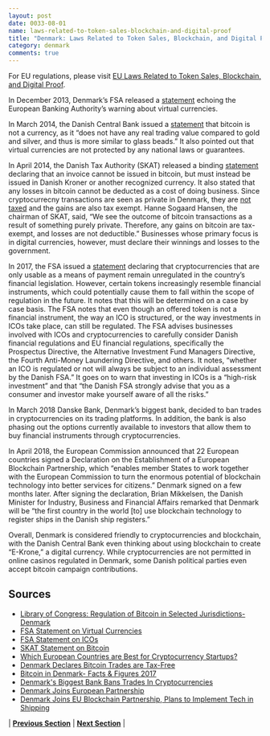 ```yaml
---
layout: post
date: 0033-08-01
name: laws-related-to-token-sales-blockchain-and-digital-proof
title: "Denmark: Laws Related to Token Sales, Blockchain, and Digital Proof"
category: denmark
comments: true
---
```


For EU regulations, please visit [EU Laws Related to Token Sales, Blockchain, and Digital Proof](https://neo-project.github.io/global-blockchain-compliance-hub//europe/europe-laws-token-sales.html).

In December 2013, Denmark’s FSA released a [statement](https://web.archive.org/web/20131217113641/http://www.finanstilsynet.dk/da/Nyhedscenter/Pressemeddelelser/2013/Advarsel-mod-virtuelle-valutaer-bitcom-mfl-2013.aspx) echoing the European Banking Authority’s warning about virtual currencies.

In March 2014, the Danish Central Bank issued a [statement](http://www.nationalbanken.dk/da/presse/Documents/2014/03/PH_bitcoin.pdf#search=Bitcoin) that bitcoin is not a currency, as it “does not have any real trading value compared to gold and silver, and thus is more similar to glass beads.” It also pointed out that virtual currencies are not protected by any national laws or guarantees.

In April 2014, the Danish Tax Authority (SKAT) released a binding [statement](https://www.skat.dk/SKAT.aspx?oId=2156173&vId=0) declaring that an invoice cannot be issued in bitcoin, but must instead be issued in Danish Kroner or another recognized currency. It also stated that any losses in bitcoin cannot be deducted as a cost of doing business. Since cryptocurrecny transactions are seen as private in Denmark, they are [not taxed](https://www.coindesk.com/denmark-declares-bitcoin-trades-tax-free/) and the gains are also tax exempt. Hanne Sogaard Hansen, the chairman of SKAT, said, “We see the outcome of bitcoin transactions as a result of something purely private. Therefore, any gains on bitcoin are tax-exempt, and losses are not deductible.” Businesses whose primary focus is in digital currencies, however, must declare their winnings and losses to the government.

In 2017, the FSA issued a [statement](https://www.finanstilsynet.dk/Nyheder-og-Presse/Sektornyt/2017/Orientering-om-ICO?sc_lang=en) declaring that cryptocurrencies that are only usable as a means of payment remain unregulated in the country’s financial legislation. However, certain tokens increasingly resemble financial instruments, which could potentially cause them to fall within the scope of regulation in the future. It notes that this will be determined on a case by case basis. The FSA notes that even though an offered token is not a financial instrument, the way an ICO is structured, or the way investments in ICOs take place, can still be regulated. The FSA advises businesses involved with ICOs and cryptocurrencies to carefully consider Danish financial regulations and EU financial regulations, specifically the Prospectus Directive, the Alternative Investment Fund Managers Directive, the Fourth Anti-Money Laundering Directive, and others. It notes, “whether an ICO is regulated or not will always be subject to an individual assessment by the Danish FSA.” It goes on to warn that investing in ICOs is a “high-risk investment” and that “the Danish FSA strongly advise that you as a consumer and investor make yourself aware of all the risks.”

In March 2018 Danske Bank, Denmark’s biggest bank, decided to ban trades in cryptocurrencies on its trading platforms. In addition, the bank is also phasing out the options currently available to investors that allow them to buy financial instruments through cryptocurrencies.

In April 2018, the European Commission announced that 22 European countries signed a Declaration on the Establishment of a European Blockchain Partnership, which “enables member States to work together with the European Commission to turn the enormous potential of blockchain technology into better services for citizens.” Denmark signed on a few months later. After signing the declaration, Brian Mikkelsen, the Danish Minister for Industry, Business and Financial Affairs remarked that Denmark will be “the first country in the world [to] use blockchain technology to register ships in the Danish ship registers.”

Overall, Denmark is considered friendly to cryptocurrencies and blockchain, with the Danish Central Bank even thinking about using blockchain to create “E-Krone,” a digital currency. While cryptocurrencies are not permitted in online casinos regulated in Denmark, some Danish political parties even accept bitcoin campaign contributions.

Sources 
--- 
  * [Library of Congress: Regulation of Bitcoin in Selected Jurisdictions-Denmark](https://www.loc.gov/law/help/bitcoin-survey/#denmark)
  * [FSA Statement on Virtual Currencies](https://web.archive.org/web/20131217113641/http://www.finanstilsynet.dk/da/Nyhedscenter/Pressemeddelelser/2013/Advarsel-mod-virtuelle-valutaer-bitcom-mfl-2013.aspx)
  * [FSA Statement on ICOs](https://www.finanstilsynet.dk/Nyheder-og-Presse/Sektornyt/2017/Orientering-om-ICO?sc_lang=en)
  * [SKAT Statement on Bitcoin](https://www.skat.dk/SKAT.aspx?oId=2156173&vId=0)
  * [Which European Countries are Best for Cryptocurrency Startups?](https://www.entrepreneur.com/article/309207)
  * [Denmark Declares Bitcoin Trades are Tax-Free](https://www.coindesk.com/denmark-declares-bitcoin-trades-tax-free/)
  * [Bitcoin in Denmark- Facts & Figures 2017](https://news.bitcoin.com/bitcoin-denmark-facts-figures-2017/)
  * [Denmark's Biggest Bank Bans Trades In Cryptocurrencies](https://www.forbes.com/sites/heatherfarmbrough/2018/03/28/denmarks-biggest-bank-bans-trades-in-cryptocurrencies/#4a141a51611b)
  * [Denmark Joins European Partnership](https://www.blockchain24.co/denmark-joins-european-partnership-coinbase-meets-japan/)
  * [Denmark Joins EU Blockchain Partnership, Plans to Implement Tech in Shipping](https://cointelegraph.com/news/denmark-joins-eu-blockchain-partnership-plans-to-implement-tech-in-shipping)


| **[Previous Section]( https://neo-project.github.io/global-blockchain-compliance-hub//denmark/denmark-governing-by-law.html)** | **[Next Section]( https://neo-project.github.io/global-blockchain-compliance-hub//denmark/denmark-securities-related-laws.html)** |
